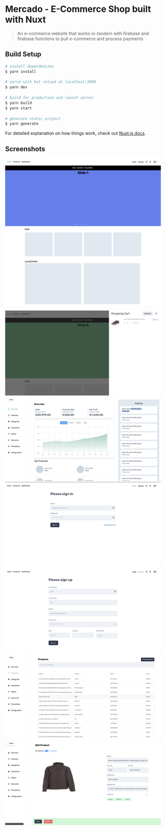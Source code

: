 

# Mercado - E-Commerce Shop built with Nuxt

> An e-commerce website that works in-tandem with firebase and firebase functions to pull e-commerce and process payments

## Build Setup

``` bash
# install dependencies
$ yarn install

# serve with hot reload at localhost:3000
$ yarn dev

# build for production and launch server
$ yarn build
$ yarn start

# generate static project
$ yarn generate
```

For detailed explanation on how things work, check out [Nuxt.js docs](https://nuxtjs.org).


## Screenshots

![home](./screenshots/home.png)

![cart](./screenshots/cart.jpg)
![dashboard](./screenshots/dashboard.jpg)
![login](./screenshots/login.jpg)
![signup](./screenshots/signup.jpg)
![admin-products](./screenshots/admin-products.jpg)
![edit-products](./screenshots/edit-product.jpg)





